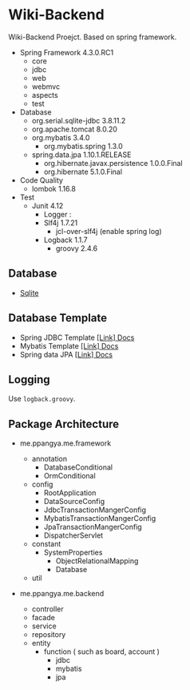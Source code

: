 # Wiki-Backend

Wiki-Backend Proejct. Based on spring framework.
* Spring Framework 4.3.0.RC1
	* core
	* jdbc
	* web
	* webmvc
	* aspects
	* test
* Database
	* org.serial.sqlite-jdbc 3.8.11.2
	* org.apache.tomcat 8.0.20
	* org.mybatis 3.4.0
		* org.mybatis.spring 1.3.0
	* spring.data.jpa 1.10.1.RELEASE
		* org.hibernate.javax.persistence 1.0.0.Final
		* org.hibernate 5.1.0.Final
* Code Quality
	* lombok 1.16.8
* Test
	* Junit 4.12
		* Logger : 
		* Slf4j 1.7.21
	 		* jcl-over-slf4j (enable spring log)
		* Logback 1.1.7
			* groovy 2.4.6
  		
## Database

* [Sqlite](https://www.sqlite.org/)

## Database Template

* Spring JDBC Template [[Link] Docs](https://docs.spring.io/spring/docs/current/javadoc-api/org/springframework/jdbc/core/JdbcTemplate.html)
* Mybatis Template [[Link] Docs](http://www.mybatis.org/mybatis-3/)
* Spring data JPA [[Link] Docs](http://docs.spring.io/spring-data/jpa/docs/current/reference/html/)
		
## Logging
  
Use `logback.groovy`.
  
## Package Architecture

* me.ppangya.me.framework
	* annotation
		* DatabaseConditional
		* OrmConditional
	* config
		* RootApplication
		* DataSourceConfig
		* JdbcTransactionMangerConfig
		* MybatisTransactionMangerConfig
		* JpaTransactionMangerConfig
		* DispatcherServlet
	* constant
		* SystemProperties
			* ObjectRelationalMapping
			* Database
	* util

* me.ppangya.me.backend
	* controller
	* facade
	* service
	* repository
    * entity
        * function ( such as board, account )
            * jdbc
            * mybatis
            * jpa
